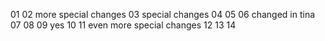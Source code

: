01
02
more special changes
03
special changes
04
05
06
changed in tina
07
08
09
yes
10
11
even more special changes
12
13
14

